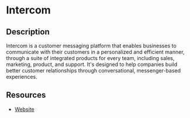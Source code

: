 # Intercom

## Description

Intercom is a customer messaging platform that enables businesses to communicate with their customers in a personalized and efficient manner, through a suite of integrated products for every team, including sales, marketing, product, and support. It's designed to help companies build better customer relationships through conversational, messenger-based experiences.

## Resources

- [Website](intercom.com)
